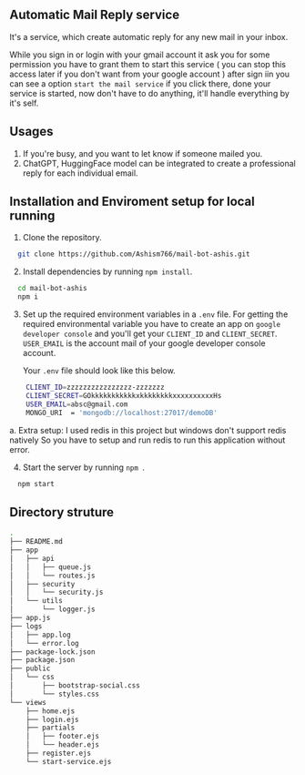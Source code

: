 ## Automatic Mail Reply service
It's a service, which create automatic reply for any new mail in your inbox.

While you sign in or login with your gmail account it ask you for some permission you have to grant them to start this service ( you can stop this access later if you don't want from your google account ) after sign iin you can see a option `start the mail service` if you click there, done your service is started, now don't have to do anything, it'll handle everything by it's self.

## Usages
1. If you're busy, and you want to let know if someone mailed you.
2. ChatGPT, HuggingFace model can be integrated to create a professional reply for each individual email.

## Installation and Enviroment setup for local running

1. Clone the repository.
```sh
  git clone https://github.com/Ashism766/mail-bot-ashis.git
```
2. Install dependencies by running `npm install`.
```sh
  cd mail-bot-ashis
  npm i 
```
3. Set up the required environment variables  in a `.env` file.
    For getting the required environmental variable you have to create an app on `google developer console` and you'll get your `CLIENT_ID` and `CLIENT_SECRET`.  `USER_EMAIL` is the account mail of your google developer console account.
    
    Your `.env` file should look like this below.
  
   
```sh
    CLIENT_ID=zzzzzzzzzzzzzzzz-zzzzzzz
    CLIENT_SECRET=GOkkkkkkkkkkkxkkkkkkkkxxxxxxxxxxHs
    USER_EMAIL=absc@gmail.com 
    MONGO_URI  = 'mongodb://localhost:27017/demoDB'
```
 a. Extra setup:
    I used redis in this project but windows don't support redis natively So you have to setup and run redis to run this application without error.

4. Start the server by running `npm `.
```sh
  npm start
```

## Directory struture

```bash
.
├── README.md
├── app
│   ├── api
│   │   ├── queue.js
│   │   └── routes.js
│   ├── security
│   │   └── security.js
│   └── utils
│       └── logger.js
├── app.js
├── logs
│   ├── app.log
│   └── error.log
├── package-lock.json
├── package.json
├── public
│   └── css
│       ├── bootstrap-social.css
│       └── styles.css
└── views
    ├── home.ejs
    ├── login.ejs
    ├── partials
    │   ├── footer.ejs
    │   └── header.ejs
    ├── register.ejs
    └── start-service.ejs

```
